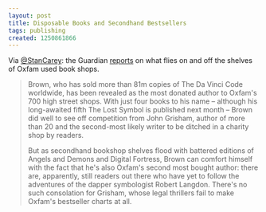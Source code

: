 ```yaml
---
layout: post
title: Disposable Books and Secondhand Bestsellers
tags: publishing
created: 1250861866
---
```

Via [@StanCarey](http://twitter.com/StanCarey/status/3445576955):  the Guardian [reports](http://www.guardian.co.uk/books/2009/aug/21/dan-brown-oxfam-most-donated-books) on what flies on and off the shelves of Oxfam used book shops.

> Brown, who has sold more than 81m copies of The Da Vinci Code worldwide, has been revealed as the most donated author to Oxfam's 700 high street shops. With just four books to his name – although his long-awaited fifth The Lost Symbol is published next month – Brown did well to see off competition from John Grisham, author of more than 20 and the second-most likely writer to be ditched in a charity shop by readers.
>
> But as secondhand bookshop shelves flood with battered editions of Angels and Demons and Digital Fortress, Brown can comfort himself with the fact that he's also Oxfam's second most bought author: there are, apparently, still readers out there who have yet to follow the adventures of the dapper symbologist Robert Langdon. There's no such consolation for Grisham, whose legal thrillers fail to make Oxfam's bestseller charts at all.

